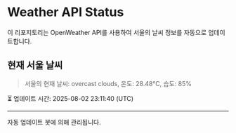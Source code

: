 
# Weather API Status

이 리포지토리는 OpenWeather API를 사용하여 서울의 날씨 정보를 자동으로 업데이트합니다.

## 현재 서울 날씨
> 서울의 현재 날씨: overcast clouds, 온도: 28.48°C, 습도: 85%

⏳ 업데이트 시간: 2025-08-02 23:11:40 (UTC)

---
자동 업데이트 봇에 의해 관리됩니다.
